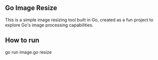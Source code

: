 ## Go Image Resize

This is a simple image resizing tool built in Go, created as a fun project to explore Go's image processing capabilities.

## How to run
go run image.go resize <path> <width> <height>
